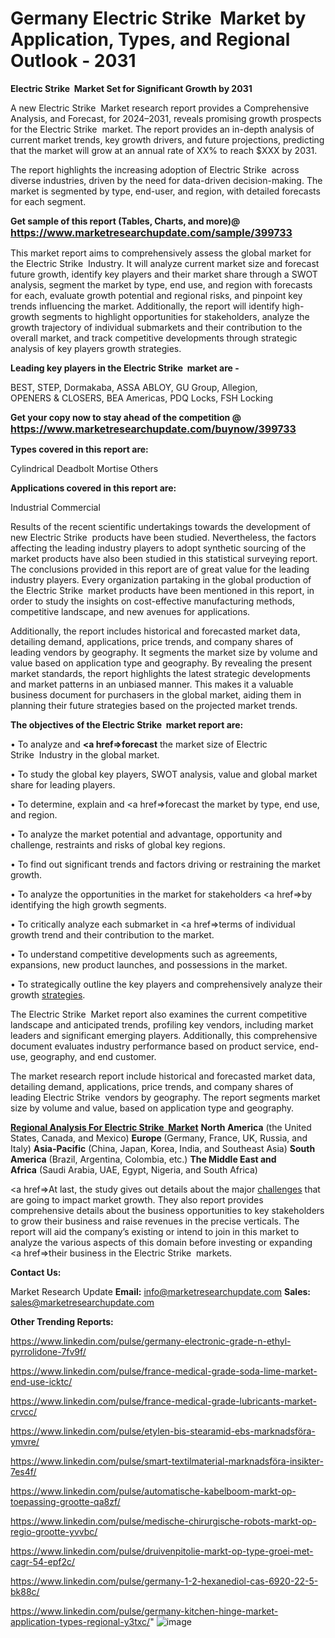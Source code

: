 # Germany Electric Strike  Market by Application, Types, and Regional Outlook - 2031

<strong>Electric Strike  Market Set for Significant Growth by 2031</strong>

A new Electric Strike  Market research report provides a Comprehensive Analysis, and Forecast, for 2024–2031, reveals promising growth prospects for the Electric Strike  market. The report provides an in-depth analysis of current market trends, key growth drivers, and future projections, predicting that the market will grow at an annual rate of XX% to reach $XXX by 2031.

The report highlights the increasing adoption of Electric Strike  across diverse industries, driven by the need for data-driven decision-making. The market is segmented by type, end-user, and region, with detailed forecasts for each segment.

<strong>Get sample of this report (Tables, Charts, and more)@ <a href=https://www.marketresearchupdate.com/sample/399733><font size=3 color=#0000ff>https://www.marketresearchupdate.com/sample/399733</font></a></strong>

This market report aims to comprehensively assess the global market for the Electric Strike  Industry. It will analyze current market size and forecast future growth, identify key players and their market share through a SWOT analysis, segment the market by type, end use, and region with forecasts for each, evaluate growth potential and regional risks, and pinpoint key trends influencing the market. Additionally, the report will identify high-growth segments to highlight opportunities for stakeholders, analyze the growth trajectory of individual submarkets and their contribution to the overall market, and track competitive developments through strategic analysis of key players growth strategies.

<strong>Leading key players in the Electric Strike  market are -</strong>

BEST, STEP, Dormakaba, ASSA ABLOY, GU Group, Allegion, OPENERS & CLOSERS, BEA Americas, PDQ Locks, FSH Locking

<strong>Get your copy now to stay ahead of the competition @ <a href=https://www.marketresearchupdate.com/buynow/399733><font size=3 color=#0000ff>https://www.marketresearchupdate.com/buynow/399733</font></a></strong>

<strong>Types covered in this report are:</strong>

Cylindrical
Deadbolt
Mortise
Others

<strong>Applications covered in this report are:</strong>

Industrial
Commercial

Results of the recent scientific undertakings towards the development of new Electric Strike  products have been studied. Nevertheless, the factors affecting the leading industry players to adopt synthetic sourcing of the market products have also been studied in this statistical surveying report. The conclusions provided in this report are of great value for the leading industry players. Every organization partaking in the global production of the Electric Strike  market products have been mentioned in this report, in order to study the insights on cost-effective manufacturing methods, competitive landscape, and new avenues for applications.

Additionally, the report includes historical and forecasted market data, detailing demand, applications, price trends, and company shares of leading vendors by geography. It segments the market size by volume and value based on application type and geography. By revealing the present market standards, the report highlights the latest strategic developments and market patterns in an unbiased manner. This makes it a valuable business document for purchasers in the global market, aiding them in planning their future strategies based on the projected market trends.

<strong>The objectives of the Electric Strike  market report are:</strong>

• To analyze and <strong><a href=><strong>forecast</strong></a></strong> the market size of Electric Strike  Industry in the global market.

• To study the global key players, SWOT analysis, value and global market share for leading players.

• To determine, explain and <a href=>forecast</a> the market by type, end use, and region.

• To analyze the market potential and advantage, opportunity and challenge, restraints and risks of global key regions.

• To find out significant trends and factors driving or restraining the market growth.

• To analyze the opportunities in the market for stakeholders <a href=>by</a> identifying the high growth segments.

• To critically analyze each submarket in <a href=>terms</a> of individual growth trend and their contribution to the market.

• To understand competitive developments such as agreements, expansions, new product launches, and possessions in the market.

• To strategically outline the key players and comprehensively analyze their growth <a href=ASDF881288>strategies</a>.

The Electric Strike  Market report also examines the current competitive landscape and anticipated trends, profiling key vendors, including market leaders and significant emerging players. Additionally, this comprehensive document evaluates industry performance based on product service, end-use, geography, and end customer.

The market research report include historical and forecasted market data, detailing demand, applications, price trends, and company shares of leading Electric Strike  vendors by geography. The report segments market size by volume and value, based on application type and geography.

<strong><u><b>Regional Analysis For Electric Strike  Market</b></u></strong>
<strong><b>North America</b></strong> (the United States, Canada, and Mexico)
<strong><b>Europe </b></strong>(Germany, France, UK, Russia, and Italy)
<strong><b>Asia-Pacific</b></strong> (China, Japan, Korea, India, and Southeast Asia)
<strong><b>South America</b></strong> (Brazil, Argentina, Colombia, etc.)
<strong><b>The Middle East and Africa</b></strong> (Saudi Arabia, UAE, Egypt, Nigeria, and South Africa)

<a href=>At last,</a> the study gives out details about the major <a href=ASDF991299>challenges</a> that are going to impact market growth. They also report provides comprehensive details about the business opportunities to key stakeholders to grow their business and raise revenues in the precise verticals. The report will aid the company’s existing or intend to join in this market to analyze the various aspects of this domain before investing or expanding <a href=>their</a> business in the Electric Strike  markets.

<strong>Contact Us:</strong>

Market Research Update
<strong>Email:</strong> info@marketresearchupdate.com
<strong>Sales:</strong> sales@marketresearchupdate.com

<strong>Other Trending Reports:</strong>

<a href=https://www.linkedin.com/pulse/germany-electronic-grade-n-ethyl-pyrrolidone-7fv9f/>https://www.linkedin.com/pulse/germany-electronic-grade-n-ethyl-pyrrolidone-7fv9f/</a>

<a href=https://www.linkedin.com/pulse/france-medical-grade-soda-lime-market-end-use-icktc/>https://www.linkedin.com/pulse/france-medical-grade-soda-lime-market-end-use-icktc/</a>

<a href=https://www.linkedin.com/pulse/france-medical-grade-lubricants-market-crvcc/>https://www.linkedin.com/pulse/france-medical-grade-lubricants-market-crvcc/</a>

<a href=https://www.linkedin.com/pulse/etylen-bis-stearamid-ebs-marknadsföra-ymvre/>https://www.linkedin.com/pulse/etylen-bis-stearamid-ebs-marknadsföra-ymvre/</a>

<a href=https://www.linkedin.com/pulse/smart-textilmaterial-marknadsföra-insikter-7es4f/>https://www.linkedin.com/pulse/smart-textilmaterial-marknadsföra-insikter-7es4f/</a>

<a href=https://www.linkedin.com/pulse/automatische-kabelboom-markt-op-toepassing-grootte-qa8zf/>https://www.linkedin.com/pulse/automatische-kabelboom-markt-op-toepassing-grootte-qa8zf/</a>

<a href=https://www.linkedin.com/pulse/medische-chirurgische-robots-markt-op-regio-grootte-yvvbc/>https://www.linkedin.com/pulse/medische-chirurgische-robots-markt-op-regio-grootte-yvvbc/</a>

<a href=https://www.linkedin.com/pulse/druivenpitolie-markt-op-type-groei-met-cagr-54-epf2c/>https://www.linkedin.com/pulse/druivenpitolie-markt-op-type-groei-met-cagr-54-epf2c/</a>

<a href=https://www.linkedin.com/pulse/germany-1-2-hexanediol-cas-6920-22-5-bk88c/>https://www.linkedin.com/pulse/germany-1-2-hexanediol-cas-6920-22-5-bk88c/</a>

<a href=https://www.linkedin.com/pulse/germany-kitchen-hinge-market-application-types-regional-y3txc/>https://www.linkedin.com/pulse/germany-kitchen-hinge-market-application-types-regional-y3txc/</a>"
![image](https://github.com/user-attachments/assets/ed237c80-0071-44bf-a297-e1861ba6a691)
